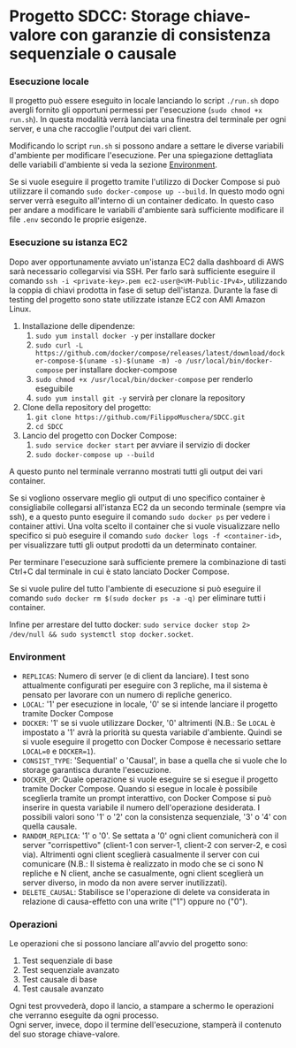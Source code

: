 # Progetto SDCC: Storage chiave-valore con garanzie di consistenza sequenziale o causale

### Esecuzione locale
Il progetto può essere eseguito in locale lanciando lo script `./run.sh` dopo avergli fornito gli opportuni permessi per l'esecuzione (`sudo chmod +x run.sh`).
In questa modalità verrà lanciata una finestra del terminale per ogni server, e una che raccoglie l'output dei vari client.

Modificando lo script `run.sh` si possono andare a settare le diverse variabili d'ambiente per modificare l'esecuzione.
Per una spiegazione dettagliata delle variabili d'ambiente si veda la sezione [Environment](#environment).

Se si vuole eseguire il progetto tramite l'utilizzo di Docker Compose si può utilizzare il comando
`sudo docker-compose up --build`. In questo modo ogni server verrà eseguito all'interno di un container dedicato. 
In questo caso per andare a modificare le variabili d'ambiente sarà sufficiente modificare il file
`.env` secondo le proprie esigenze.

### Esecuzione su istanza EC2
Dopo aver opportunamente avviato un'istanza EC2 dalla dashboard di AWS sarà necessario collegarvisi via SSH.
Per farlo sarà sufficiente eseguire il comando `ssh -i <private-key>.pem ec2-user@<VM-Public-IPv4>`, utilizzando la coppia di chiavi prodotta
in fase di setup dell'istanza.
Durante la fase di testing del progetto sono state utilizzate istanze EC2 con AMI Amazon Linux.

1. Installazione delle dipendenze:
   1. `sudo yum install docker -y` per installare docker
   2. `sudo curl -L https://github.com/docker/compose/releases/latest/download/docker-compose-$(uname -s)-$(uname -m) -o /usr/local/bin/docker-compose` per installare docker-compose
   3. `sudo chmod +x /usr/local/bin/docker-compose` per renderlo eseguibile
   4. `sudo yum install git -y` servirà per clonare la repository
2. Clone della repository del progetto:
   1. `git clone https://github.com/FilippoMuschera/SDCC.git`
   2. `cd SDCC`
3. Lancio del progetto con Docker Compose:
   1. `sudo service docker start` per avviare il servizio di docker
   2. `sudo docker-compose up --build`

A questo punto nel terminale verranno mostrati tutti gli output dei vari container.

Se si vogliono osservare meglio gli output di uno specifico container è consigliabile collegarsi 
all'istanza EC2 da un secondo terminale (sempre via ssh), e a questo punto eseguire il comando
`sudo docker ps` per vedere i container attivi. Una volta scelto il container che si vuole visualizzare
nello specifico si può eseguire il comando `sudo docker logs -f <container-id>`, per visualizzare tutti
gli output prodotti da un determinato container.    

Per terminare l'esecuzione sarà sufficiente premere la combinazione di tasti Ctrl+C dal terminale in cui è stato
lanciato Docker Compose.

Se si vuole pulire del tutto l'ambiente di esecuzione si può eseguire il comando `sudo docker rm $(sudo docker ps -a -q)`
per eliminare tutti i container.

Infine per arrestare del tutto docker: `sudo service docker stop 2> /dev/null && sudo systemctl stop docker.socket`.


### Environment
- `REPLICAS`: Numero di server (e di client da lanciare). I test sono attualmente configurati per eseguire con 3 repliche, ma il sistema è pensato per lavorare con un numero di repliche generico.
- `LOCAL`: '1' per esecuzione in locale, '0' se si intende lanciare il progetto tramite Docker Compose
- `DOCKER`: '1' se si vuole utilizzare Docker, '0' altrimenti (N.B.: Se `LOCAL` è impostato a '1' avrà la priorità su questa variabile d'ambiente. Quindi se si vuole eseguire il progetto con Docker Compose è necessario settare `LOCAL=0` e `DOCKER=1`).
- `CONSIST_TYPE`: 'Sequential' o 'Causal', in base a quella che si vuole che lo storage garantisca durante l'esecuzione. 
- `DOCKER_OP`: Quale operazione si vuole eseguire se si esegue il progetto tramite Docker Compose. Quando si esegue in locale è possibile sceglierla tramite un prompt interattivo, con Docker Compose si può inserire in questa variabile il numero dell'operazione desiderata. I possibili valori sono '1' o '2' con la consistenza sequenziale, '3' o '4' con quella causale.
- `RANDOM_REPLICA`: '1' o '0'. Se settata a '0' ogni client comunicherà con il server "corrispettivo" (client-1 con server-1, client-2 con server-2, e così via). Altrimenti ogni client sceglierà casualmente il server con cui comunicare (N.B.: Il sistema è realizzato in modo che se ci sono N repliche e N client, anche se casualmente, ogni client sceglierà un server diverso, in modo da non avere server inutilizzati).
- `DELETE_CAUSAL`: Stabilisce se l'operazione di delete va considerata in relazione di causa-effetto con una write ("1") oppure no ("0").

### Operazioni
Le operazioni che si possono lanciare all'avvio del progetto sono:
1. Test sequenziale di base
2. Test sequenziale avanzato
3. Test causale di base
4. Test causale avanzato

Ogni test provvederà, dopo il lancio, a stampare a schermo le operazioni che verranno eseguite da ogni processo.<br>
Ogni server, invece, dopo il termine dell'esecuzione, stamperà il contenuto del suo storage chiave-valore.